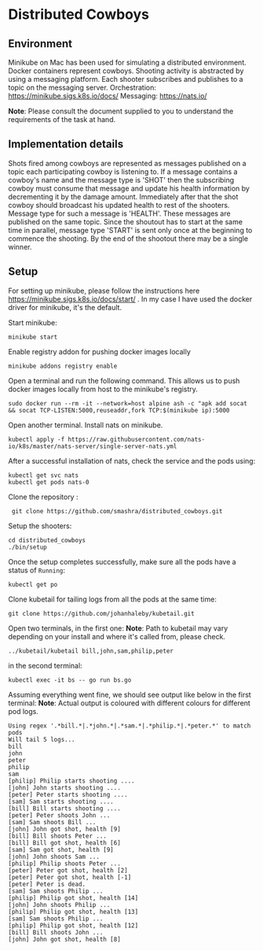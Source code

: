 ﻿# Distributed Cowboys

## Environment
Minikube on Mac has been used for simulating a distributed environment. Docker containers represent cowboys. Shooting activity is abstracted by using a messaging platform. Each shooter subscribes and publishes to a topic on the messaging server. 
Orchestration: https://minikube.sigs.k8s.io/docs/
Messaging: https://nats.io/

**Note**: Please consult the document supplied to you to understand the requirements of the task at hand.  

## Implementation details
Shots fired among cowboys are represented as messages published on a topic each participating cowboy is listening to. If a message contains a cowboy's name and the message type is 'SHOT' then the subscribing cowboy must consume that message and update his health information by decrementing it  by the damage amount. Immediately after that the shot cowboy should broadcast his updated health to rest of the shooters. Message type for such a message is 'HEALTH'.  These messages are published on the same topic. Since the shoutout has to start at the same time in parallel, message type 'START' is sent only once at the beginning to commence the shooting.
By the end of the shootout there may be a single winner.
## Setup
For setting up minikube, please follow the instructions here https://minikube.sigs.k8s.io/docs/start/ .
 In my case I have used the docker driver for minikube, it's the default.

Start minikube: 

    minikube start

Enable registry addon for pushing docker images locally

    minikube addons registry enable

Open a terminal and run the following command. This allows us to push docker images locally from host to the minikube's registry.

    sudo docker run --rm -it --network=host alpine ash -c "apk add socat && socat TCP-LISTEN:5000,reuseaddr,fork TCP:$(minikube ip):5000

Open another terminal. Install nats on minikube.

    kubectl apply -f https://raw.githubusercontent.com/nats-io/k8s/master/nats-server/single-server-nats.yml

After a successful installation of nats, check the service and the pods using:

    kubectl get svc nats
    kubectl get pods nats-0

Clone the repository :

     git clone https://github.com/smashra/distributed_cowboys.git

Setup the shooters:

    cd distributed_cowboys
    ./bin/setup

Once the setup completes successfully, make sure all the pods have a status of `Running`:

    kubectl get po 

 Clone kubetail for tailing logs from all the pods at the same time:

    git clone https://github.com/johanhaleby/kubetail.git

 Open two terminals, in the first one:
 **Note**: Path to kubetail may vary depending on your install and where it's called from, please check.

    ../kubetail/kubetail bill,john,sam,philip,peter

in the second terminal:

    kubectl exec -it bs -- go run bs.go

Assuming everything went fine, we should see output like below in the first terminal:
**Note**: Actual output is coloured with different colours for different pod logs.

    Using regex '.*bill.*|.*john.*|.*sam.*|.*philip.*|.*peter.*' to match pods
    Will tail 5 logs...
    bill
    john
    peter
    philip
    sam
    [philip] Philip starts shooting ....
    [john] John starts shooting ....
    [peter] Peter starts shooting ....
    [sam] Sam starts shooting ....
    [bill] Bill starts shooting ....
    [peter] Peter shoots John ...
    [sam] Sam shoots Bill ...
    [john] John got shot, health [9]
    [bill] Bill shoots Peter ...
    [bill] Bill got shot, health [6]
    [sam] Sam got shot, health [9]
    [john] John shoots Sam ...
    [philip] Philip shoots Peter ...
    [peter] Peter got shot, health [2]
    [peter] Peter got shot, health [-1]
    [peter] Peter is dead.
    [sam] Sam shoots Philip ...
    [philip] Philip got shot, health [14]
    [john] John shoots Philip ...
    [philip] Philip got shot, health [13]
    [sam] Sam shoots Philip ...
    [philip] Philip got shot, health [12]
    [bill] Bill shoots John ...
    [john] John got shot, health [8]






